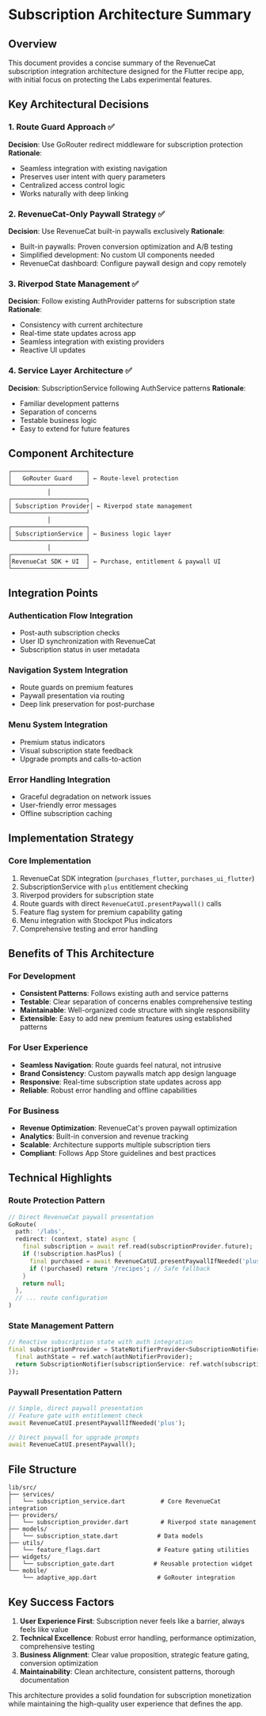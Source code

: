 # Subscription Architecture Summary

## Overview

This document provides a concise summary of the RevenueCat subscription integration architecture designed for the Flutter recipe app, with initial focus on protecting the Labs experimental features.

## Key Architectural Decisions

### 1. Route Guard Approach ✅
**Decision**: Use GoRouter redirect middleware for subscription protection
**Rationale**: 
- Seamless integration with existing navigation
- Preserves user intent with query parameters
- Centralized access control logic
- Works naturally with deep linking

### 2. RevenueCat-Only Paywall Strategy ✅
**Decision**: Use RevenueCat built-in paywalls exclusively
**Rationale**:
- Built-in paywalls: Proven conversion optimization and A/B testing
- Simplified development: No custom UI components needed
- RevenueCat dashboard: Configure paywall design and copy remotely

### 3. Riverpod State Management ✅
**Decision**: Follow existing AuthProvider patterns for subscription state
**Rationale**:
- Consistency with current architecture
- Real-time state updates across app
- Seamless integration with existing providers
- Reactive UI updates

### 4. Service Layer Architecture ✅
**Decision**: SubscriptionService following AuthService patterns
**Rationale**:
- Familiar development patterns
- Separation of concerns
- Testable business logic
- Easy to extend for future features

## Component Architecture

```
┌─────────────────────┐
│   GoRouter Guard    │ ← Route-level protection
└─────────────────────┘
           │
┌─────────────────────┐
│ Subscription Provider│ ← Riverpod state management
└─────────────────────┘
           │
┌─────────────────────┐
│ SubscriptionService │ ← Business logic layer
└─────────────────────┘
           │
┌─────────────────────┐
│RevenueCat SDK + UI  │ ← Purchase, entitlement & paywall UI
└─────────────────────┘
```

## Integration Points

### Authentication Flow Integration
- Post-auth subscription checks
- User ID synchronization with RevenueCat
- Subscription status in user metadata

### Navigation System Integration
- Route guards on premium features
- Paywall presentation via routing
- Deep link preservation for post-purchase

### Menu System Integration
- Premium status indicators
- Visual subscription state feedback
- Upgrade prompts and calls-to-action

### Error Handling Integration
- Graceful degradation on network issues
- User-friendly error messages
- Offline subscription caching

## Implementation Strategy

### Core Implementation
1. RevenueCat SDK integration (`purchases_flutter`, `purchases_ui_flutter`)
2. SubscriptionService with `plus` entitlement checking
3. Riverpod providers for subscription state
4. Route guards with direct `RevenueCatUI.presentPaywall()` calls
5. Feature flag system for premium capability gating
6. Menu integration with Stockpot Plus indicators
7. Comprehensive testing and error handling

## Benefits of This Architecture

### For Development
- **Consistent Patterns**: Follows existing auth and service patterns
- **Testable**: Clear separation of concerns enables comprehensive testing
- **Maintainable**: Well-organized code structure with single responsibility
- **Extensible**: Easy to add new premium features using established patterns

### For User Experience
- **Seamless Navigation**: Route guards feel natural, not intrusive
- **Brand Consistency**: Custom paywalls match app design language
- **Responsive**: Real-time subscription state updates across app
- **Reliable**: Robust error handling and offline capabilities

### For Business
- **Revenue Optimization**: RevenueCat's proven paywall optimization
- **Analytics**: Built-in conversion and revenue tracking
- **Scalable**: Architecture supports multiple subscription tiers
- **Compliant**: Follows App Store guidelines and best practices

## Technical Highlights

### Route Protection Pattern
```dart
// Direct RevenueCat paywall presentation
GoRoute(
  path: '/labs',
  redirect: (context, state) async {
    final subscription = await ref.read(subscriptionProvider.future);
    if (!subscription.hasPlus) {
      final purchased = await RevenueCatUI.presentPaywallIfNeeded('plus');
      if (!purchased) return '/recipes'; // Safe fallback
    }
    return null;
  },
  // ... route configuration
)
```

### State Management Pattern
```dart
// Reactive subscription state with auth integration
final subscriptionProvider = StateNotifierProvider<SubscriptionNotifier, AsyncValue<SubscriptionState>>((ref) {
  final authState = ref.watch(authNotifierProvider);
  return SubscriptionNotifier(subscriptionService: ref.watch(subscriptionServiceProvider));
});
```

### Paywall Presentation Pattern
```dart
// Simple, direct paywall presentation
// Feature gate with entitlement check
await RevenueCatUI.presentPaywallIfNeeded('plus');

// Direct paywall for upgrade prompts
await RevenueCatUI.presentPaywall();
```

## File Structure

```
lib/src/
├── services/
│   └── subscription_service.dart          # Core RevenueCat integration
├── providers/
│   └── subscription_provider.dart         # Riverpod state management
├── models/
│   └── subscription_state.dart           # Data models
├── utils/
│   └── feature_flags.dart                # Feature gating utilities
├── widgets/
│   └── subscription_gate.dart           # Reusable protection widget
└── mobile/
    └── adaptive_app.dart                 # GoRouter integration
```

## Key Success Factors

1. **User Experience First**: Subscription never feels like a barrier, always feels like value
2. **Technical Excellence**: Robust error handling, performance optimization, comprehensive testing
3. **Business Alignment**: Clear value proposition, strategic feature gating, conversion optimization
4. **Maintainability**: Clean architecture, consistent patterns, thorough documentation

This architecture provides a solid foundation for subscription monetization while maintaining the high-quality user experience that defines the app.